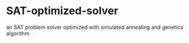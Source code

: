 # SAT-optimized-solver
an SAT problem solver optimized with simulated annealing and genetics algorithm

